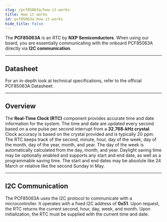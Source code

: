 ```yaml
---
slug: /pcf85063a/how-it-works 
title: How it works
id: pcf85063a-how-it-works 
hide_title: False
---  
```


The **PCF85063A** is an RTC by **NXP Semiconductors**. When using our board, you are essentially communicating with the onboard PCF85063A directly via **I2C communication**.

<CenteredImage src="/img/pcf85063a/onboard.webp" alt="PCF85063A onboard" caption="PCF85063A onboard" />

---

## Datasheet

For an in-depth look at technical specifications, refer to the official PCF85063A Datasheet:  

<QuickLink  
  title="PCF85063A Datasheet"  
  description="Detailed technical documentation for the PCF85063A RTC"  
  url="https://soldered.com/productdata/2022/03/Soldered_PCF85063A_datasheet.pdf"  
/>  

---

## Overview

The **Real-Time Clock (RTC)** component provides accurate time and date information for the system. The time and date are updated every second based on a one pulse per second interrupt from a **32.768-kHz crystal**. Clock accuracy is based on the crystal provided and is typically 20 ppm.
The RTC keeps track of the second, minute, hour, day of the week, day of the month, day of the year, month, and year. The day of the week is automatically calculated from the day, month, and year. Daylight saving time may be optionally enabled and supports any start and end date, as well as a programmable saving time. The start and end dates may be absolute like 24 March or relative like the second Sunday in May.

---

## I2C Communication

The PCF85063A uses the I2C protocol to communicate with a microcontroller. It operates with a fixed I2C address of **0x51**. Upon request, the RTC returns the current second, hour, day, week, and month. Upon initialization, the RTC must be supplied with the current time and date.